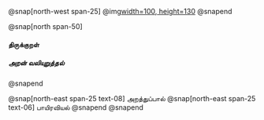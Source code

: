 
@snap[north-west span-25]
@img[width=100, height=130](assets/img/thirukkural-logo2.png)
@snapend

@snap[north span-50]

<h4 id="title"> திருக்குறள் </h4>

##### அறன் வலியுறுத்தல்
@snapend

@snap[north-east span-25 text-08]
அறத்துப்பால்
@snap[north-east span-25 text-06]
பாயிரவியல்
@snapend
@snapend